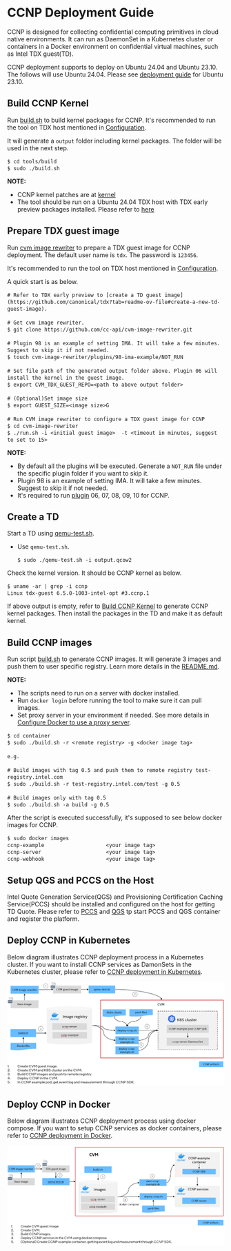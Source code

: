 # CCNP Deployment Guide

CCNP is designed for collecting confidential computing primitives in cloud native environments. It can run as DaemonSet in a Kubernetes cluster or containers in a Docker environment on confidential virtual machines, such as Intel TDX guest(TD). 

CCNP deployment supports to deploy on Ubuntu 24.04 and Ubuntu 23.10. The follows will use Ubuntu 24.04. Please see [deployment guide](https://github.com/cc-api/confidential-cloud-native-primitives/blob/v0.4.0/deployment/README.md) for Ubuntu 23.10.

## Build CCNP Kernel

Run [build.sh](../tools/build/build.sh) to build kernel packages for CCNP. It's recommended to run the tool on TDX host mentioned in [Configuration](../README.md#configuration).

It will generate a `output` folder including kernel packages. The folder will be used in the next step.
```
$ cd tools/build
$ sudo ./build.sh
```

**NOTE:**
  - CCNP kernel patches are at [kernel](../tools/build/kernel/)
  - The tool should be run on a Ubuntu 24.04 TDX host with TDX early preview packages installed. Please refer to [here](https://github.com/canonical/tdx)


## Prepare TDX guest image

Run [cvm image rewriter](https://github.com/cc-api/cvm-image-rewriter) to prepare a TDX guest image for CCNP deployment. The default user name is `tdx`. The password is `123456`.

It's recommended to run the tool on TDX host mentioned in [Configuration](../README.md#configuration).

A quick start is as below.

```
# Refer to TDX early preview to [create a TD guest image](https://github.com/canonical/tdx?tab=readme-ov-file#create-a-new-td-guest-image).

# Get cvm image rewriter. 
$ git clone https://github.com/cc-api/cvm-image-rewriter.git

# Plugin 98 is an example of setting IMA. It will take a few minutes. Suggest to skip it if not needed.
$ touch cvm-image-rewriter/plugins/98-ima-example/NOT_RUN

# Set file path of the generated output folder above. Plugin 06 will install the kernel in the guest image.
$ export CVM_TDX_GUEST_REPO=<path to above output folder>

# (Optional)Set image size
$ export GUEST_SIZE=<image size>G

# Run CVM image rewriter to configure a TDX guest image for CCNP
$ cd cvm-image-rewriter
$ ./run.sh -i <initial guest image>  -t <timeout in minutes, suggest to set to 15>
```

**NOTE:**
 - By default all the plugins will be executed. Generate a `NOT_RUN` file under the specific plugin folder if you want to skip it.
 - Plugin 98 is an example of setting IMA. It will take a few minutes. Suggest to skip it if not needed.
 - It's required to run [plugin](https://github.com/cc-api/cvm-image-rewriter/tree/main/plugins) 06, 07, 08, 09, 10 for CCNP.


## Create a TD

Start a TD using [qemu-test.sh](../tools/cvm-image-rewriter/qemu-test.sh).

 - Use `qemu-test.sh`.
    ```
    $ sudo ./qemu-test.sh -i output.qcow2
    ```

Check the kernel version. It should be CCNP kernel as below.

```
$ uname -ar | grep -i ccnp
Linux tdx-guest 6.5.0-1003-intel-opt #3.ccnp.1
```

If above output is empty, refer to [Build CCNP Kernel](#build-ccnp-kernel) to generate CCNP kernel packages. Then install the packages in the TD and make it as default kernel.

## Build CCNP images

Run script [build.sh](../container/build.sh) to generate CCNP images. It will generate 3 images and push them to user specific registry. Learn more details in the [README.md](../container/README.md).

**NOTE:**
  - The scripts need to run on a server with docker installed.
  - Run `docker login` before running the tool to make sure it can pull images.
  - Set proxy server in your environment if needed. See more details in [Configure Docker to use a proxy server](https://docs.docker.com/network/proxy/).

```
$ cd container
$ sudo ./build.sh -r <remote registry> -g <docker image tag>

e.g.

# Build images with tag 0.5 and push them to remote registry test-registry.intel.com
$ sudo ./build.sh -r test-registry.intel.com/test -g 0.5

# Build images only with tag 0.5
$ sudo ./build.sh -a build -g 0.5
```

After the script is executed successfully, it's supposed to see below docker images for CCNP.

```
$ sudo docker images
ccnp-example                    <your image tag>
ccnp-server                     <your image tag>
ccnp-webhook                    <your image tag>
```

## Setup QGS and PCCS on the Host

Intel Quote Generation Service(QGS) and Provisioning Certification Caching Service(PCCS) should be installed and configured on the host for getting TD Quote. Please refer to [PCCS](https://github.com/cc-api/confidential-cloud-native-primitives/blob/v0.5.0/container/pccs/README.md) and [QGS](https://github.com/cc-api/confidential-cloud-native-primitives/blob/v0.5.0/container/qgs/README.md) tp start PCCS and QGS container and register the platform.


## Deploy CCNP in Kubernetes

Below diagram illustrates CCNP deployment process in a Kubernetes cluster. If you want to install CCNP services as DamonSets in the Kubernetes cluster, please refer to [CCNP deployment in Kubernetes](./kubernetes/README.md).

![Deployment diagram](../docs/ccnp-deployment-k8s.png)


## Deploy CCNP in Docker

Below diagram illustrates CCNP deployment process using docker compose. If you want to setup CCNP services as docker containers, please refer to [CCNP deployment in Docker](./docker-compose/README.md).

![Deployment diagram](../docs/ccnp-deployment-docker.png)
